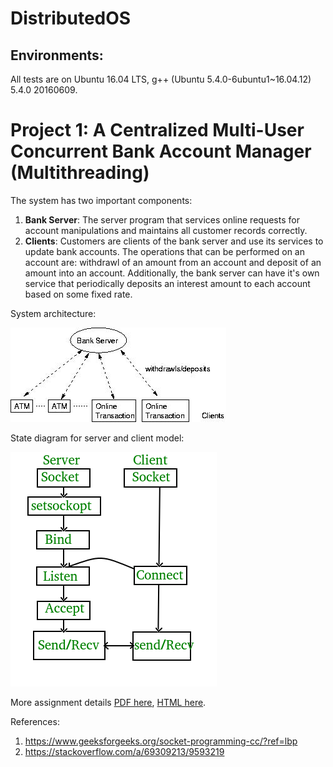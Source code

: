 # DistributedOS

## Environments:

All tests are on Ubuntu 16.04 LTS, g++ (Ubuntu 5.4.0-6ubuntu1~16.04.12) 5.4.0 20160609.


# Project 1: A Centralized Multi-User Concurrent Bank Account Manager (Multithreading)

The system has two important components:
1. **Bank Server**: 
The server program that services online requests for account manipulations and maintains all customer records correctly.
2. **Clients**: 
Customers are clients of the bank server and use its services to update bank accounts. The operations that can be performed on an account are: withdrawl of an amount from an account and deposit of an amount into an account. Additionally, the bank server can have it's own service that periodically deposits an interest amount to each account based on some fixed rate.

System architecture:

![](./proj1_centralized_multiuser_bank/doc/project1.jpg)

State diagram for server and client model:

![](./proj1_centralized_multiuser_bank/doc/Socket_server.png)


More assignment details [PDF here](./proj1_centralized_multiuser_bank/doc/Project_1_Fall_2021.pdf), [HTML here](http://lass.cs.umass.edu/~shenoy/courses/spring05/labs/project1.html).

References:
1. https://www.geeksforgeeks.org/socket-programming-cc/?ref=lbp
2. https://stackoverflow.com/a/69309213/9593219


